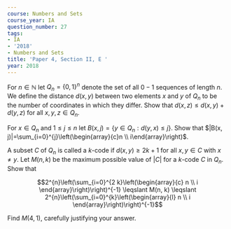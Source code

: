 ```yaml
---
course: Numbers and Sets
course_year: IA
question_number: 27
tags:
- IA
- '2018'
- Numbers and Sets
title: 'Paper 4, Section II, E '
year: 2018
---
```




For $n \in \mathbb{N}$ let $Q_{n}=\{0,1\}^{n}$ denote the set of all $0-1$ sequences of length $n$. We define the distance $d(x, y)$ between two elements $x$ and $y$ of $Q_{n}$ to be the number of coordinates in which they differ. Show that $d(x, z) \leqslant d(x, y)+d(y, z)$ for all $x, y, z \in Q_{n}$.

For $x \in Q_{n}$ and $1 \leqslant j \leqslant n$ let $B(x, j)=\left\{y \in Q_{n}: d(y, x) \leqslant j\right\}$. Show that $|B(x, j)|=\sum_{i=0}^{j}\left(\begin{array}{c}n \\ i\end{array}\right)$.

A subset $C$ of $Q_{n}$ is called a $k$-code if $d(x, y) \geqslant 2 k+1$ for all $x, y \in C$ with $x \neq y$. Let $M(n, k)$ be the maximum possible value of $|C|$ for a $k$-code $C$ in $Q_{n}$. Show that

$$2^{n}\left(\sum_{i=0}^{2 k}\left(\begin{array}{c}
n \\
i
\end{array}\right)\right)^{-1} \leqslant M(n, k) \leqslant 2^{n}\left(\sum_{i=0}^{k}\left(\begin{array}{l}
n \\
i
\end{array}\right)\right)^{-1}$$

Find $M(4,1)$, carefully justifying your answer.